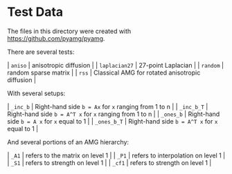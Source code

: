 # Test Data

The files in this directory were created with https://github.com/pyamg/pyamg.

There are several tests:

| `aniso`       | anisotropic diffusion |
| `laplacian27` | 27-point Laplacian |
| `random`      | random sparse matrix |
| `rss`         | Classical AMG for rotated anisotropic diffusion |

With several setups:

| `_inc_b`      | Right-hand side `b = Ax` for `x` ranging from 1 to n |
| `_inc_b_T`    | Right-hand side `b = A^T x` for `x` ranging from 1 to n |
| `_ones_b`     | Right-hand side `b = A x` for `x` equal to 1 |
| `_ones_b_T`   | Right-hand side `b = A^T x` for `x` equal to 1 |

And several portions of an AMG hierarchy:

| `_A1`         | refers to the matrix on level 1 |
| `_P1`         | refers to interpolation on level 1 |
| `_S1`         | refers to strength on level 1 |
| `_cf1`        | refers to strength on level 1 |
